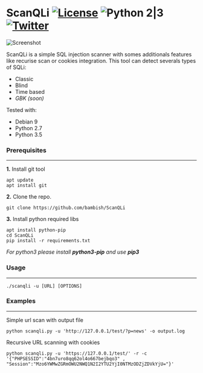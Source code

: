 # ScanQLi [![License](https://img.shields.io/badge/license-GPLv3-red.svg)](https://github.com/bambish/ScanQLi/LICENSE.md) ![Python 2|3](https://img.shields.io/badge/python-2|3-yellow.svg) [![Twitter](https://img.shields.io/badge/twitter-@bambishee-blue.svg)](https://twitter.com/bambishee)

![Screenshot](https://github.com/bambish/ScanQLi/blob/master/.screenshots/scanqli.jpg)

ScanQLi is a simple SQL injection scanner with somes additionals features like recurise scan or cookies integration. This tool can detect severals types of SQLi:
* Classic
* Blind
* Time based
* _GBK (soon)_

Tested with:
* Debian 9
* Python 2.7
* Python 3.5

### Prerequisites
----

**1.** Install git tool
```
apt update
apt install git
```

**2.** Clone the repo.
```
git clone https://github.com/bambish/ScanQLi
```

**3.** Install python required libs
```
apt install python-pip
cd ScanQLi
pip install -r requirements.txt
```
_For python3 please install **python3-pip** and use **pip3**_

### Usage
----

```
./scanqli -u [URL] [OPTIONS]
```

### Examples
----

Simple url scan with output file
```
python scanqli.py -u 'http://127.0.0.1/test/?p=news' -o output.log
```

Recursive URL scanning with cookies
```
python scanqli.py -u 'https://127.0.0.1/test/' -r -c '{"PHPSESSID":"4bn7uro8qq62ol4o667bejbqo3" , "Session":"Mzo6YWMwZGRmOWU2NWQ1N2I2YTU2YjI0NTMzODZjZDVkYjU="}'
```